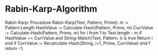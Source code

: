 # Rabin-Karp-Algorithm


Rabin-Karp:
Procedure Rabin-Karp(Text, Pattern, Prime):
m := Pattern.Length
HashValue := Calculate-Hash(Pattern, Prime, m)
CurrValue := Calculate-Hash(Pattern, Prime, m)
for i from 1 to Text.length - m
 if HashValue == CurrValue and String-Match(Text, Pattern, i) is true
 Return i
 end if
 CurrValue := Recalculate-Hash(String, i+1, Prime, CurrValue)
end f
return -1;
